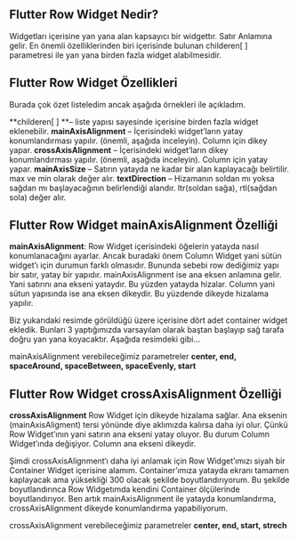 ## Flutter Row Widget Nedir?

Widgetları içerisine yan yana alan kapsayıcı bir widgettır. Satır Anlamına gelir. En önemli özelliklerinden biri içerisinde bulunan childeren[ ] parametresi ile yan yana birden fazla widget alabilmesidir.

## Flutter Row Widget Özellikleri
Burada çok özet listeledim ancak aşağıda örnekleri ile açıkladım.

**childeren[ ] **– liste yapısı sayesinde içerisine birden fazla widget eklenebilir.
**mainAxisAlignment** – İçerisindeki widget’ların yatay konumlandırması yapılır. (önemli, aşağıda inceleyin). Column için dikey yapar.
**crossAxisAlignment** – İçerisindeki widget’ların dikey konumlandırması yapılır. (önemli, aşağıda inceleyin). Column için yatay yapar.
**mainAxisSize** – Satırın yatayda ne kadar bir alan kaplayacağı belirtilir. max ve min olarak değer alır.
**textDirection** – Hizamanın soldan mı yoksa sağdan mı başlayacağının belirlendiği alandır. ltr(soldan sağa), rtl(sağdan sola) değer alır.

## Flutter Row Widget mainAxisAlignment Özelliği
**mainAxisAlignment**: Row Widget içerisindeki öğelerin yatayda nasıl konumlanacağını ayarlar. Ancak buradaki önem Column Widget yani sütün widget’ı için durumun farklı olmasıdır. Bununda sebebi row dediğimiz yapı bir satır, yatay bir yapıdır. mainAxisAlignment ise ana eksen anlamına gelir. Yani satırını ana ekseni yataydır. Bu yüzden yatayda hizalar. Column yani sütun yapısında ise ana eksen dikeydir. Bu yüzdende dikeyde hizalama yapılır.

Biz yukarıdaki resimde görüldüğü üzere içerisine dört adet container widget ekledik. Bunları 3 yaptığımızda varsayılan olarak baştan başlayıp sağ tarafa doğru yan yana koyacaktır. Aşağıda resimdeki gibi…

mainAxisAlignment verebileceğimiz parametreler
**center, end, spaceAround, spaceBetween, spaceEvenly, start**

## Flutter Row Widget crossAxisAlignment Özelliği
**crossAxisAlignment** Row Widget için dikeyde hizalama sağlar. Ana eksenin (mainAxisAligment) tersi yönünde diye aklımızda kalırsa daha iyi olur. Çünkü Row Widget’ının yani satırın ana ekseni yatay oluyor. Bu durum Column Widget’ında değişiyor. Column ana ekseni dikeydir.

Şimdi crossAxisAlignment‘ı daha iyi anlamak için Row Widget’ımızı siyah bir Container Widget içerisine alamım. Container’ımıza yatayda ekranı tamamen kaplayacak ama yüksekliği 300 olacak şekilde boyutlandırıyorum. Bu şekilde boyutlandırınca Row Widgetımda kendini Container ölçülerinde boyutlandırıyor. Ben artık mainAxisAlignment ile yatayda konumlandırma, crossAxisAlignment dikeyde konumlandırma yapabiliyorum.

crossAxisAlignment verebileceğimiz parametreler
**center, end, start, strech**
